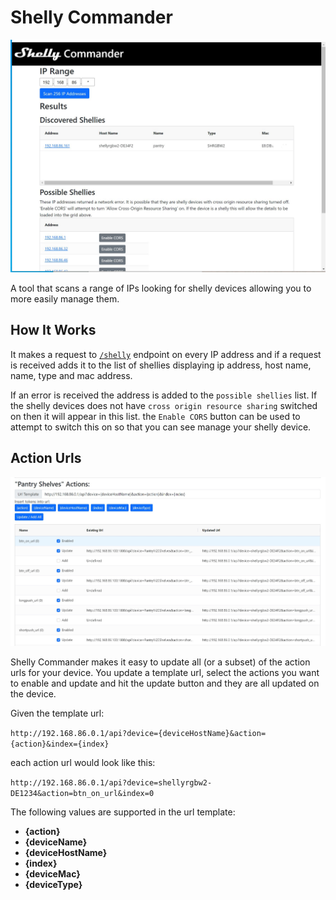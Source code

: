 # Shelly Commander

![Shelly Commander Screen Shot](readme-assets/screen-shot.JPG)

A tool that scans a range of IPs looking for shelly devices allowing you to more easily manage them.

## How It Works

It makes a request to [`/shelly`](https://shelly-api-docs.shelly.cloud/gen1/#shelly) endpoint on every IP address and if a request is received adds it to the list of shellies displaying ip address, host name, name, type and mac address.

If an error is received the address is added to the `possible shellies` list. If the shelly devices does not have `cross origin resource sharing` switched on then it will appear in this list. the `Enable CORS` button can be used to attempt to switch this on so that you can see manage your shelly device.

## Action Urls

![Shelly Commander Action Url Editor](readme-assets/actions-screen-shot.JPG)

Shelly Commander makes it easy to update all (or a subset) of the action urls for your device. You update a template url, select the actions you want to enable and update and hit the update button and they are all updated on the device.

Given the template url:

`http://192.168.86.0.1/api?device={deviceHostName}&action={action}&index={index}`

each action url would look like this:

`http://192.168.86.0.1/api?device=shellyrgbw2-DE1234&action=btn_on_url&index=0`

The following values are supported in the url template:

 * **{action}**
 * **{deviceName}**
 * **{deviceHostName}**
 * **{index}**
 * **{deviceMac}**
 * **{deviceType}**